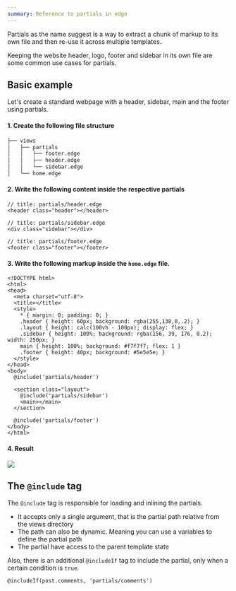```yaml
---
summary: Reference to partials in edge
---
```


Partials as the name suggest is a way to extract a chunk of markup to its own file and then re-use it across multiple templates.

Keeping the website header, logo, footer and sidebar in its own file are some common use cases for partials.

## Basic example

Let's create a standard webpage with a header, sidebar, main and the footer using partials.

#### 1. Create the following file structure

```sh
├── views
│   ├── partials
│   │   ├── footer.edge
│   │   ├── header.edge
│   │   └── sidebar.edge
│   └── home.edge
```

#### 2. Write the following content inside the respective partials

```edge
// title: partials/header.edge
<header class="header"></header>
```

```edge
// title: partials/sidebar.edge
<div class="sidebar"></div>
```

```edge
// title: partials/footer.edge
<footer class="footer"></footer>
```

#### 3. Write the following markup inside the `home.edge` file.

```edge
<!DOCTYPE html>
<html>
<head>
  <meta charset="utf-8">
  <title></title>
  <style>
    * { margin: 0; padding: 0; }
    .header { height: 60px; background: rgba(255,138,0,.2); }
    .layout { height: calc(100vh - 100px); display: flex; }
    .sidebar { height: 100%; background: rgba(156, 39, 176, 0.2); width: 250px; }
    main { height: 100%; background: #f7f7f7; flex: 1 }
    .footer { height: 40px; background: #5e5e5e; }
  </style>
</head>
<body>
  @include('partials/header')

  <section class="layout">
    @include('partials/sidebar')
    <main></main>
  </section>

  @include('partials/footer')
</body>
</html>
```

#### 4. Result

![](https://res.cloudinary.com/adonis-js/image/upload/q_auto,f_auto/v1617089390/v5/edge-partials-layout.png)

## The `@include` tag

The `@include` tag is responsible for loading and inlining the partials.

- It accepts only a single argument, that is the partial path relative from the views directory
- The path can also be dynamic. Meaning you can use a variables to define the partial path
- The partial have access to the parent template state

Also, there is an additional `@includeIf` tag to include the partial, only when a certain condition is `true`.

```edge
@includeIf(post.comments, 'partials/comments')
```
